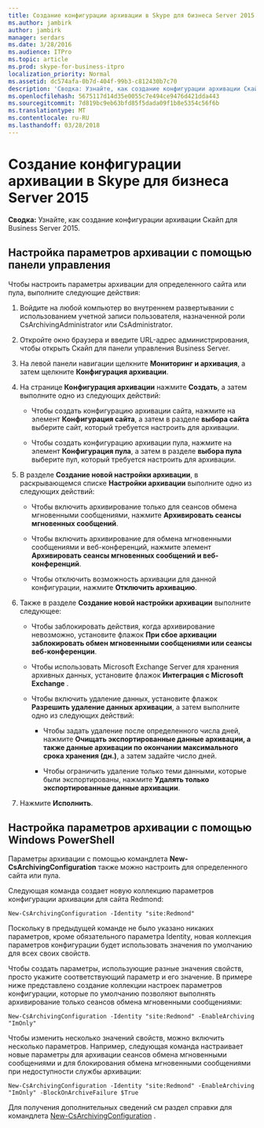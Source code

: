```yaml
---
title: Создание конфигурации архивации в Skype для бизнеса Server 2015
ms.author: jambirk
author: jambirk
manager: serdars
ms.date: 3/28/2016
ms.audience: ITPro
ms.topic: article
ms.prod: skype-for-business-itpro
localization_priority: Normal
ms.assetid: dc574afa-0b7d-404f-99b3-c812430b7c70
description: 'Сводка: Узнайте, как создание конфигурации архивации Скайп для Business Server 2015.'
ms.openlocfilehash: 5675117d14d35e0055c7e494ce9476d421dda443
ms.sourcegitcommit: 7d819bc9eb63bfd85f5dada09f1b8e5354c56f6b
ms.translationtype: MT
ms.contentlocale: ru-RU
ms.lasthandoff: 03/28/2018
---
```

# <a name="create-an-archiving-configuration-in-skype-for-business-server-2015"></a>Создание конфигурации архивации в Skype для бизнеса Server 2015

**Сводка:** Узнайте, как создание конфигурации архивации Скайп для Business Server 2015.
  
## <a name="configure-archiving-options-by-using-the-control-panel"></a>Настройка параметров архивации с помощью панели управления

Чтобы настроить параметры архивации для определенного сайта или пула, выполните следующие действия: 
  
1. Войдите на любой компьютер во внутреннем развертывании с использованием учетной записи пользователя, назначенной роли CsArchivingAdministrator или CsAdministrator. 
    
2. Откройте окно браузера и введите URL-адрес администрирования, чтобы открыть Скайп для панели управления Business Server. 
    
3. На левой панели навигации щелкните **Мониторинг и архивация**, а затем щелкните **Конфигурация архивации**.
    
4. На странице **Конфигурация архивации** нажмите **Создать**, а затем выполните одно из следующих действий: 
    
   - Чтобы создать конфигурацию архивации сайта, нажмите на элемент **Конфигурация сайта**, а затем в разделе **выбора сайта** выберите сайт, который требуется настроить для архивации.
    
   - Чтобы создать конфигурацию архивации пула, нажмите на элемент **Конфигурация пула**, а затем в разделе **выбора пула** выберите пул, который требуется настроить для архивации.
    
5. В разделе **Создание новой настройки архивации**, в раскрывающемся списке **Настройки архивации** выполните одно из следующих действий:
    
   - Чтобы включить архивирование только для сеансов обмена мгновенными сообщениями, нажмите **Архивировать сеансы мгновенных сообщений**.
    
   - Чтобы включить архивирование для обмена мгновенными сообщениями и веб-конференций, нажмите элемент **Архивировать сеансы мгновенных сообщений и веб-конференций**.
    
   - Чтобы отключить возможность архивации для данной конфигурации, нажмите **Отключить архивацию**.
    
6. Также в разделе **Создание новой настройки архивации** выполните следующее:
    
   - Чтобы заблокировать действия, когда архивирование невозможно, установите флажок **При сбое архивации заблокировать обмен мгновенными сообщениями или сеансы веб-конференции**.
    
   - Чтобы использовать Microsoft Exchange Server для хранения архивных данных, установите флажок **Интеграция с Microsoft Exchange** .
    
   - Чтобы включить удаление данных, установите флажок **Разрешить удаление данных архивации**, а затем выполните одно из следующих действий:
    
     - Чтобы задать удаление после определенного числа дней, нажмите **Очищать экспортированные данные архивации, а также данные архивации по окончании максимального срока хранения (дн.)**, а затем задайте число дней.
    
     - Чтобы ограничить удаление только теми данными, которые были экспортированы, нажмите **Удалять только экспортированные данные архивации**.
    
7. Нажмите **Исполнить**.
    
## <a name="configure-archiving-options-by-using-windows-powershell"></a>Настройка параметров архивации с помощью Windows PowerShell

Параметры архивации с помощью командлета **New-CsArchivingConfiguration** также можно настроить для определенного сайта или пула.
  
Следующая команда создает новую коллекцию параметров конфигурации архивации для сайта Redmond:
  
```
New-CsArchivingConfiguration -Identity "site:Redmond"
```

Поскольку в предыдущей команде не было указано никаких параметров, кроме обязательного параметра Identity, новая коллекция параметров конфигурации будет использовать значения по умолчанию для всех своих свойств. 
  
Чтобы создать параметры, использующие разные значения свойств, просто укажите соответствующий параметр и его значение. В примере ниже представлено создание коллекции настроек параметров конфигурации, которые по умолчанию позволяют выполнять архивирование только сеансов обмена мгновенными сообщениями:
  
```
New-CsArchivingConfiguration -Identity "site:Redmond" -EnableArchiving "ImOnly"
```

Чтобы изменить несколько значений свойств, можно включить несколько параметров. Например, следующая команда настраивает новые параметры для архивации сеансов обмена мгновенными сообщениями и для блокирования обмена мгновенными сообщениями при недоступности службы архивации:
  
```
New-CsArchivingConfiguration -Identity "site:Redmond" -EnableArchiving "ImOnly" -BlockOnArchiveFailure $True
```

Для получения дополнительных сведений см раздел справки для командлета [New-CsArchivingConfiguration](https://docs.microsoft.com/powershell/module/skype/new-csarchivingconfiguration?view=skype-ps) .